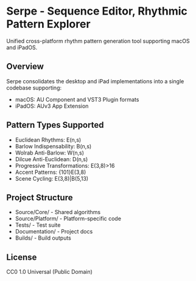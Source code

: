 # Serpe - Sequence Editor, Rhythmic Pattern Explorer

Unified cross-platform rhythm pattern generation tool supporting macOS and iPadOS.

## Overview

Serpe consolidates the desktop and iPad implementations into a single codebase supporting:
- macOS: AU Component and VST3 Plugin formats
- iPadOS: AUv3 App Extension

## Pattern Types Supported

- Euclidean Rhythms: E(n,s)
- Barlow Indispensability: B(n,s) 
- Wolrab Anti-Barlow: W(n,s)
- Dilcue Anti-Euclidean: D(n,s)
- Progressive Transformations: E(3,8)>16
- Accent Patterns: {101}E(3,8)
- Scene Cycling: E(3,8)|B(5,13)

## Project Structure

- Source/Core/ - Shared algorithms
- Source/Platform/ - Platform-specific code
- Tests/ - Test suite
- Documentation/ - Project docs
- Builds/ - Build outputs

## License

CC0 1.0 Universal (Public Domain)